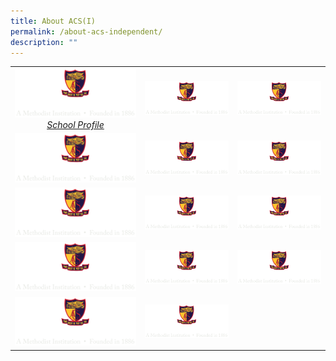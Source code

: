 ```yaml
---
title: About ACS(I)
permalink: /about-acs-independent/
description: ""
---
```

|   |   |   |
|:---:|:---:|:---:|
| <a href="" target = "_blank"> <img src="/images/logo-high-res-colour-01-copy-e1424065325994.png" style="width:100%"> <i>School Profile</i></a>  |  <a href="" target = "_blank"> <img src="/images/logo-high-res-colour-01-copy-e1424065325994.png" style="width:100%"> <i></i></a> | <a href="" target = "_blank"> <img src="/images/logo-high-res-colour-01-copy-e1424065325994.png" style="width:100%"> <i></i></a>  |
|  <a href="" target = "_blank"> <img src="/images/logo-high-res-colour-01-copy-e1424065325994.png" style="width:100%"> <i></i></a> |  <a href="" target = "_blank"> <img src="/images/logo-high-res-colour-01-copy-e1424065325994.png" style="width:100%"> <i></i></a> | <a href="" target = "_blank"> <img src="/images/logo-high-res-colour-01-copy-e1424065325994.png" style="width:100%"> <i></i></a>  |
|  <a href="" target = "_blank"> <img src="/images/logo-high-res-colour-01-copy-e1424065325994.png" style="width:100%"> <i></i></a> |  <a href="" target = "_blank"> <img src="/images/logo-high-res-colour-01-copy-e1424065325994.png" style="width:100%"> <i></i></a> | <a href="" target = "_blank"> <img src="/images/logo-high-res-colour-01-copy-e1424065325994.png" style="width:100%"> <i></i></a>  |
|  <a href="" target = "_blank"> <img src="/images/logo-high-res-colour-01-copy-e1424065325994.png" style="width:100%"> <i></i></a> |  <a href="" target = "_blank"> <img src="/images/logo-high-res-colour-01-copy-e1424065325994.png" style="width:100%"> <i></i></a> | <a href="" target = "_blank"> <img src="/images/logo-high-res-colour-01-copy-e1424065325994.png" style="width:100%"> <i></i></a>  |
|  <a href="" target = "_blank"> <img src="/images/logo-high-res-colour-01-copy-e1424065325994.png" style="width:100%"> <i></i></a> |  <a href="" target = "_blank"> <img src="/images/logo-high-res-colour-01-copy-e1424065325994.png" style="width:100%"> <i></i></a> |      |
